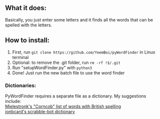 ## What it does:
Basically, you just enter some letters and it finds all the words that can be spelled with the letters.
## How to install:
1. First, run `git clone https://github.com/YeemBoi/pyWordFinder` in Linux terminal
2. Optional: to remove the .git folder, run `rm -rf !$/.git`
3. Run "setupWordFinder.py" with `python3`
4. Done! Just run the new batch file to use the word finder
### Dictionaries:
PyWordFinder requires a separate file as a dictionary. My suggestions include:<br>
[Mielestronk's "Corncob" list of words with British spelling](http://www.mieliestronk.com/corncob_caps.txt)<br>
[jonbcard's scrabble-bot dictionary](https://github.com/jonbcard/scrabble-bot/blob/master/src/dictionary.txt)
